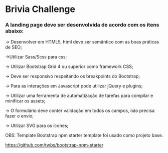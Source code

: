 # Brivia Challenge

### A landing page deve ser desenvolvida de acordo com os itens abaixo:

-> Desenvolver em HTML5, html deve ser semântico com as boas práticas de SEO;

->Utilizar Sass/Scss para css;

-> Utilizar Bootstrap Grid 4 ou superior como framework CSS;

-> Deve ser responsivo respeitando os breakpoints do Bootstrap;

-> Para as interações em Javascript pode utilizar jQuery e plugins;

-> Utilizar uma ferramenta de automatização de tarefas para compilar e minificar os assets;

-> O formulário deve conter validação em todos os campos, não precisa fazer o envio;

-> Utilizar SVG para os ícones;


OBS: Template Bootstrap npm starter template foi usado como projeto base.

https://github.com/twbs/bootstrap-npm-starter
